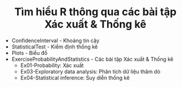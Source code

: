 # <div align="center">Tìm hiểu R thông qua các bài tập <br/>Xác xuất & Thống kê</div>
- ConfidenceInterval - Khoảng tin cậy
- StatisticalTest - Kiểm định thống kê
- Plots - Biểu đồ
- ExerciseProbabilityAndStatistics - Các bài tập Xác xuất & Thống kê
    - Ex01-Probability: Xác xuất
    - Ex03-Exploratory data analysis: Phân tích dữ liệu thăm dò
    - Ex04-Statistical inference: Suy diễn thống kê